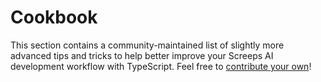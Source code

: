 # Cookbook

This section contains a community-maintained list of slightly more advanced tips and tricks to help better improve your Screeps AI development workflow with TypeScript. Feel free to [contribute your own](https://github.com/screepers/screeps-typescript-starter/tree/master/docs)!

